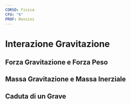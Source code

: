 ```yaml
---
CORSO: Fisica
CFU: "6"
PROF: Rossini
---
```

# Interazione Gravitazione
## Forza Gravitazione e Forza Peso
## Massa Gravitazione e Massa Inerziale
## Caduta di un Grave
